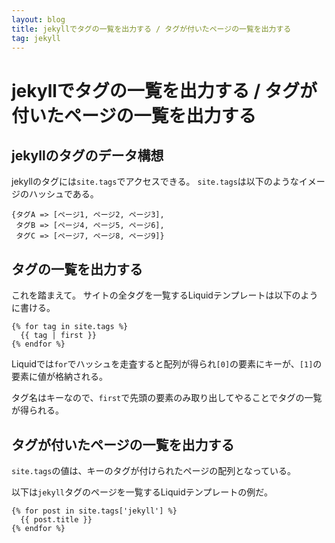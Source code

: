 ```yaml
---
layout: blog
title: jekyllでタグの一覧を出力する / タグが付いたページの一覧を出力する
tag: jekyll
---
```


# jekyllでタグの一覧を出力する / タグが付いたページの一覧を出力する

## jekyllのタグのデータ構想

jekyllのタグには`site.tags`でアクセスできる。
`site.tags`は以下のようなイメージのハッシュである。

~~~~
{タグA => [ページ1, ページ2, ページ3],
 タグB => [ページ4, ページ5, ページ6],
 タグC => [ページ7, ページ8, ページ9]}
~~~~

## タグの一覧を出力する

これを踏まえて。
サイトの全タグを一覧するLiquidテンプレートは以下のように書ける。

~~~~
{% for tag in site.tags %}
  {{ tag | first }}
{% endfor %}
~~~~

Liquidでは`for`でハッシュを走査すると配列が得られ`[0]`の要素にキーが、`[1]`の要素に値が格納される。

タグ名はキーなので、`first`で先頭の要素のみ取り出してやることでタグの一覧が得られる。

## タグが付いたページの一覧を出力する

`site.tags`の値は、キーのタグが付けられたページの配列となっている。

以下は`jekyll`タグのページを一覧するLiquidテンプレートの例だ。

~~~~
{% for post in site.tags['jekyll'] %}
  {{ post.title }}
{% endfor %}
~~~~
